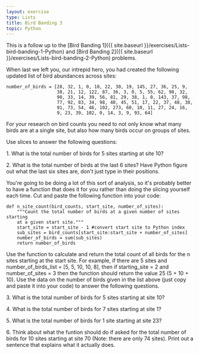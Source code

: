 ```yaml
---
layout: exercise
type: Lists
title: Bird Banding 3
topic: Python
---
```


This is a follow up to the [Bird Banding 1]({{ site.baseurl }}/exercises/Lists-bird-banding-1-Python) and [Bird Banding 2]({{ site.baseurl }}/exercises/Lists-bird-banding-2-Python) problems.

When last we left you, our intrepid hero, you had created the following
updated list of bird abundances across sites:

```
number_of_birds = [28, 32, 1, 0, 10, 22, 30, 19, 145, 27, 36, 25, 9, 
                   38, 21, 12, 122, 87, 36, 3, 0, 5, 55, 62, 98, 32,
                   90, 33, 14, 39, 56, 81, 29, 38, 1, 0, 143, 37, 98,
                   77, 92, 83, 34, 98, 40, 45, 51, 17, 22, 37, 48, 38,
                   91, 73, 54, 46, 102, 273, 60, 10, 11, 27, 24, 16, 
                   9, 23, 39, 102, 0, 14, 3, 9, 93, 64]
```

For your research on bird counts you need to not only know what many
birds are at a single site, but also how many birds occur on groups of
sites.

Use slices to answer the following questions:

​1. What is the total number of birds for 5 sites starting at site 10?

​2. What is the total number of birds at the last 6 sites? Have Python
figure out what the last six sites are, don't just type in their
positions.

You're going to be doing a lot of this sort of analysis, so it's
probably better to have a function that does it for you rather than
doing the slicing yourself each time. Cut and paste the following
function into your code:

```
def n_site_count(bird_counts, start_site, number_of_sites):
    """Count the total number of birds at a given number of sites starting
    at a given start site."""
    start_site = start_site - 1 #convert start site to Python index
    sub_sites = bird_counts[start_site:start_site + number_of_sites]
    number_of_birds = sum(sub_sites)
    return number_of_birds
```

Use the function to calculate and return the total count of all birds
for the n sites starting at the start site. For example, if there are 5
sites and number\_of\_birds\_list = [5, 5, 10, 10, 8], then if
starting\_site = 2 and number\_of\_sites = 3 then the function should
return the value 25 (5 + 10 + 10). Use the data on the number of birds
given in the list above (just copy and paste it into your code) to
answer the following questions.

​3. What is the total number of birds for 5 sites starting at site 10?

​4. What is the total number of birds for 7 sites starting at site 1?

​5. What is the total number of birds for 1 site starting at site 23?

​6. Think about what the funtion should do if asked for the total number
of birds for 10 sites starting at site 70 (Note: there are only 74
sites). Print out a sentence that explains what it actually does.
